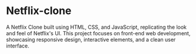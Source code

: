 # Netflix-clone
A Netflix Clone built using HTML, CSS, and JavaScript, replicating the look and feel of Netflix's UI. This project focuses on front-end web development, showcasing responsive design, interactive elements, and a clean user interface.
